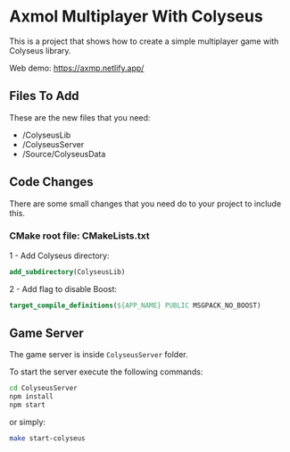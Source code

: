 # Axmol Multiplayer With Colyseus

This is a project that shows how to create a simple multiplayer game with Colyseus library.

Web demo: https://axmp.netlify.app/

## Files To Add

These are the new files that you need:

- /ColyseusLib
- /ColyseusServer
- /Source/ColyseusData

## Code Changes

There are some small changes that you need do to your project to include this.

### CMake root file: CMakeLists.txt

1 - Add Colyseus directory:

```cmake
add_subdirectory(ColyseusLib)
```

2 - Add flag to disable Boost:

```cmake
target_compile_definitions(${APP_NAME} PUBLIC MSGPACK_NO_BOOST)
```

## Game Server

The game server is inside `ColyseusServer` folder.

To start the server execute the following commands:

```bash
cd ColyseusServer
npm install
npm start
```

or simply:

```bash
make start-colyseus
```
